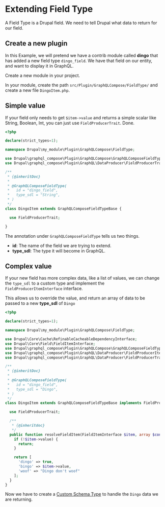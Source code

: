 # Extending Field Type

A Field Type is a Drupal field. We need to tell Drupal what data to return for our field.

## Create a new plugin

In this Example, we will pretend we have a contrib module called **dingo** that has added a new field type `dingo_field`.
We have that field on our entity, and want to display it in GraphQL.

Create a new module in your project.

In your module, create the path `src/Plugin/GraphQLCompose/FieldType/` and create a new file `DingoItem.php`.

## Simple value

If your field only needs to get `$item->value` and returns a simple scalar like String, Boolean, Int, you can just use `FieldProducerTrait`. Done.

```php
<?php

declare(strict_types=1);

namespace Drupal\my_module\Plugin\GraphQLCompose\FieldType;

use Drupal\graphql_compose\Plugin\GraphQLCompose\GraphQLComposeFieldTypeBase;
use Drupal\graphql_compose\Plugin\GraphQL\DataProducer\FieldProducerTrait;

/**
 * {@inheritDoc}
 *
 * @GraphQLComposeFieldType(
 *   id = "dingo_field",
 *   type_sdl = "String",
 * )
 */
class DingoItem extends GraphQLComposeFieldTypeBase {

  use FieldProducerTrait;

}

```

The annotation under `GraphQLComposeFieldType` tells us two things.

- **id**: The name of the field we are trying to extend.
- **type_sdl**: The type it will become in GraphQL.

## Complex value

If your new field has more complex data, like a list of values, we can change the `type_sdl` to a custom type and implement the `FieldProducerItemInterface` interface.

This allows us to override the value, and return an array of data to be passed to a new **type_sdl** of `Dingo`

```php
<?php

declare(strict_types=1);

namespace Drupal\my_module\Plugin\GraphQLCompose\FieldType;

use Drupal\Core\Cache\RefinableCacheableDependencyInterface;
use Drupal\Core\Field\FieldItemInterface;
use Drupal\graphql_compose\Plugin\GraphQLCompose\GraphQLComposeFieldTypeBase;
use Drupal\graphql_compose\Plugin\GraphQL\DataProducer\FieldProducerItemInterface;
use Drupal\graphql_compose\Plugin\GraphQL\DataProducer\FieldProducerTrait;

/**
 * {@inheritDoc}
 *
 * @GraphQLComposeFieldType(
 *   id = "dingo_field",
 *   type_sdl = "Dingo",
 * )
 */
class DingoItem extends GraphQLComposeFieldTypeBase implements FieldProducerItemInterface {

  use FieldProducerTrait;

  /**
   * {@inheritdoc}
   */
  public function resolveFieldItem(FieldItemInterface $item, array $context, RefinableCacheableDependencyInterface $metadata) {
    if (!$item->value) {
      return;
    }

    return [
      'dingo' => true,
      'bingo' => $item->value,
      'woof' => "Dingo don't woof"
    ];
  }
}
```

Now we have to create a [Custom Schema Type](extending/schema_type.md) to handle the `Dingo` data we are returning.
